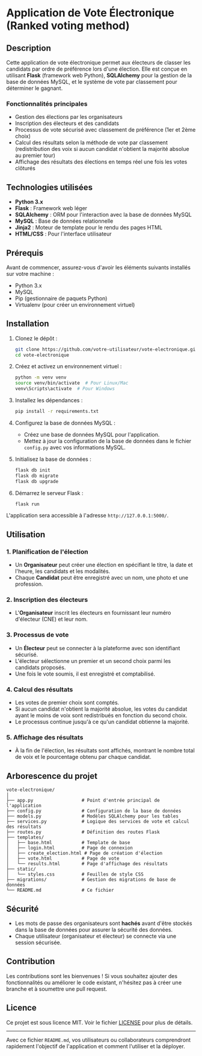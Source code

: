 
# Application de Vote Électronique (Ranked voting method)

## Description
Cette application de vote électronique permet aux électeurs de classer les candidats par ordre de préférence lors d'une élection. Elle est conçue en utilisant **Flask** (framework web Python), **SQLAlchemy** pour la gestion de la base de données MySQL, et le système de vote par classement pour déterminer le gagnant.

### Fonctionnalités principales
- Gestion des élections par les organisateurs
- Inscription des électeurs et des candidats
- Processus de vote sécurisé avec classement de préférence (1er et 2ème choix)
- Calcul des résultats selon la méthode de vote par classement (redistribution des voix si aucun candidat n'obtient la majorité absolue au premier tour)
- Affichage des résultats des élections en temps réel une fois les votes clôturés

## Technologies utilisées
- **Python 3.x**
- **Flask** : Framework web léger
- **SQLAlchemy** : ORM pour l'interaction avec la base de données MySQL
- **MySQL** : Base de données relationnelle
- **Jinja2** : Moteur de template pour le rendu des pages HTML
- **HTML/CSS** : Pour l'interface utilisateur

## Prérequis
Avant de commencer, assurez-vous d'avoir les éléments suivants installés sur votre machine :

- Python 3.x
- MySQL
- Pip (gestionnaire de paquets Python)
- Virtualenv (pour créer un environnement virtuel)

## Installation

1. Clonez le dépôt :
   ```bash
   git clone https://github.com/votre-utilisateur/vote-electronique.git
   cd vote-electronique
   ```

2. Créez et activez un environnement virtuel :
   ```bash
   python -m venv venv
   source venv/bin/activate  # Pour Linux/Mac
   venv\Scripts\activate  # Pour Windows
   ```

3. Installez les dépendances :
   ```bash
   pip install -r requirements.txt
   ```

4. Configurez la base de données MySQL :
   - Créez une base de données MySQL pour l'application.
   - Mettez à jour la configuration de la base de données dans le fichier `config.py` avec vos informations MySQL.

5. Initialisez la base de données :
   ```bash
   flask db init
   flask db migrate
   flask db upgrade
   ```

6. Démarrez le serveur Flask :
   ```bash
   flask run
   ```

L'application sera accessible à l'adresse `http://127.0.0.1:5000/`.

## Utilisation

### 1. Planification de l'élection
- Un **Organisateur** peut créer une élection en spécifiant le titre, la date et l'heure, les candidats et les modalités.
- Chaque **Candidat** peut être enregistré avec un nom, une photo et une profession.

### 2. Inscription des électeurs
- L'**Organisateur** inscrit les électeurs en fournissant leur numéro d'électeur (CNE) et leur nom.

### 3. Processus de vote
- Un **Électeur** peut se connecter à la plateforme avec son identifiant sécurisé.
- L'électeur sélectionne un premier et un second choix parmi les candidats proposés.
- Une fois le vote soumis, il est enregistré et comptabilisé.

### 4. Calcul des résultats
- Les votes de premier choix sont comptés.
- Si aucun candidat n'obtient la majorité absolue, les votes du candidat ayant le moins de voix sont redistribués en fonction du second choix.
- Le processus continue jusqu'à ce qu'un candidat obtienne la majorité.

### 5. Affichage des résultats
- À la fin de l'élection, les résultats sont affichés, montrant le nombre total de voix et le pourcentage obtenu par chaque candidat.

## Arborescence du projet

```
vote-electronique/
│
├── app.py                  # Point d'entrée principal de l'application
├── config.py               # Configuration de la base de données
├── models.py               # Modèles SQLAlchemy pour les tables
├── services.py             # Logique des services de vote et calcul des résultats
├── routes.py               # Définition des routes Flask
├── templates/
│   ├── base.html           # Template de base
│   ├── login.html          # Page de connexion
│   ├── create_election.html # Page de création d'élection
│   ├── vote.html           # Page de vote
│   └── results.html        # Page d'affichage des résultats
├── static/
│   └── styles.css          # Feuilles de style CSS
├── migrations/             # Gestion des migrations de base de données
└── README.md               # Ce fichier
```

## Sécurité
- Les mots de passe des organisateurs sont **hachés** avant d'être stockés dans la base de données pour assurer la sécurité des données.
- Chaque utilisateur (organisateur et électeur) se connecte via une session sécurisée.

## Contribution
Les contributions sont les bienvenues ! Si vous souhaitez ajouter des fonctionnalités ou améliorer le code existant, n'hésitez pas à créer une branche et à soumettre une pull request.

## Licence
Ce projet est sous licence MIT. Voir le fichier [LICENSE](LICENSE) pour plus de détails.

---

Avec ce fichier `README.md`, vos utilisateurs ou collaborateurs comprendront rapidement l'objectif de l'application et comment l'utiliser et la déployer.